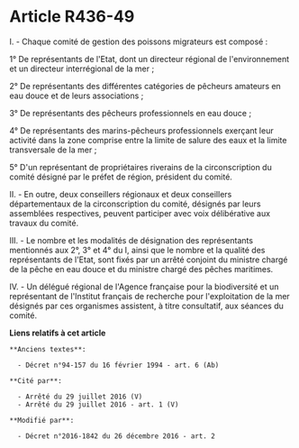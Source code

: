 # Article R436-49

I. - Chaque comité de gestion des poissons migrateurs est composé : 

1° De représentants de l'Etat, dont un directeur régional de l'environnement et un directeur interrégional de la mer ; 

2° De représentants des différentes catégories de pêcheurs amateurs en eau douce et de leurs associations ; 

3° De représentants des pêcheurs professionnels en eau douce ; 

4° De représentants des marins-pêcheurs professionnels exerçant leur activité dans la zone comprise entre la limite de salure
des eaux et la limite transversale de la mer ; 

5° D'un représentant de propriétaires riverains de la circonscription du comité désigné par le préfet de région, président du
comité. 

II. - En outre, deux conseillers régionaux et deux conseillers départementaux de la circonscription du comité, désignés par
leurs assemblées respectives, peuvent participer avec voix délibérative aux travaux du comité. 

III. - Le nombre et les modalités de désignation des représentants mentionnés aux 2°, 3° et 4° du I, ainsi que le nombre et
la qualité des représentants de l'Etat, sont fixés par un arrêté conjoint du ministre chargé de la pêche en eau douce et du
ministre chargé des pêches maritimes. 

IV. - Un délégué régional de l'Agence française pour la biodiversité et un représentant de l'Institut français de recherche
pour l'exploitation de la mer désignés par ces organismes assistent, à titre consultatif, aux séances du comité.

**Liens relatifs à cet article**

	**Anciens textes**:

	  - Décret n°94-157 du 16 février 1994 - art. 6 (Ab)

	**Cité par**:

	  - Arrêté du 29 juillet 2016 (V)
	  - Arrêté du 29 juillet 2016 - art. 1 (V)

	**Modifié par**:

	  - Décret n°2016-1842 du 26 décembre 2016 - art. 2

